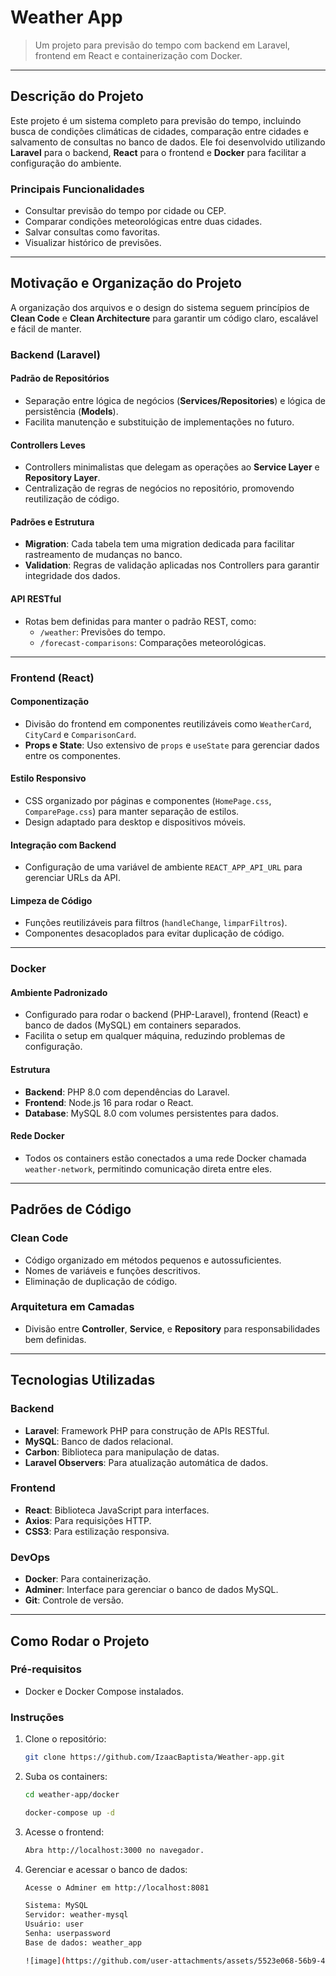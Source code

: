 # **Weather App**

> Um projeto para previsão do tempo com backend em Laravel, frontend em React e containerização com Docker.

---

## **Descrição do Projeto**

Este projeto é um sistema completo para previsão do tempo, incluindo busca de condições climáticas de cidades, comparação entre cidades e salvamento de consultas no banco de dados. Ele foi desenvolvido utilizando **Laravel** para o backend, **React** para o frontend e **Docker** para facilitar a configuração do ambiente.

### **Principais Funcionalidades**

- Consultar previsão do tempo por cidade ou CEP.
- Comparar condições meteorológicas entre duas cidades.
- Salvar consultas como favoritas.
- Visualizar histórico de previsões.

---

## **Motivação e Organização do Projeto**

A organização dos arquivos e o design do sistema seguem princípios de **Clean Code** e **Clean Architecture** para garantir um código claro, escalável e fácil de manter.

### **Backend (Laravel)**

#### **Padrão de Repositórios**

- Separação entre lógica de negócios (**Services/Repositories**) e lógica de persistência (**Models**).
- Facilita manutenção e substituição de implementações no futuro.

#### **Controllers Leves**

- Controllers minimalistas que delegam as operações ao **Service Layer** e **Repository Layer**.
- Centralização de regras de negócios no repositório, promovendo reutilização de código.

#### **Padrões e Estrutura**

- **Migration**: Cada tabela tem uma migration dedicada para facilitar rastreamento de mudanças no banco.
- **Validation**: Regras de validação aplicadas nos Controllers para garantir integridade dos dados.

#### **API RESTful**

- Rotas bem definidas para manter o padrão REST, como:
  - `/weather`: Previsões do tempo.
  - `/forecast-comparisons`: Comparações meteorológicas.

---

### **Frontend (React)**

#### **Componentização**

- Divisão do frontend em componentes reutilizáveis como `WeatherCard`, `CityCard` e `ComparisonCard`.
- **Props e State**: Uso extensivo de `props` e `useState` para gerenciar dados entre os componentes.

#### **Estilo Responsivo**

- CSS organizado por páginas e componentes (`HomePage.css`, `ComparePage.css`) para manter separação de estilos.
- Design adaptado para desktop e dispositivos móveis.

#### **Integração com Backend**

- Configuração de uma variável de ambiente `REACT_APP_API_URL` para gerenciar URLs da API.

#### **Limpeza de Código**

- Funções reutilizáveis para filtros (`handleChange`, `limparFiltros`).
- Componentes desacoplados para evitar duplicação de código.

---

### **Docker**

#### **Ambiente Padronizado**

- Configurado para rodar o backend (PHP-Laravel), frontend (React) e banco de dados (MySQL) em containers separados.
- Facilita o setup em qualquer máquina, reduzindo problemas de configuração.

#### **Estrutura**

- **Backend**: PHP 8.0 com dependências do Laravel.
- **Frontend**: Node.js 16 para rodar o React.
- **Database**: MySQL 8.0 com volumes persistentes para dados.

#### **Rede Docker**

- Todos os containers estão conectados a uma rede Docker chamada `weather-network`, permitindo comunicação direta entre eles.

---

## **Padrões de Código**

### **Clean Code**

- Código organizado em métodos pequenos e autossuficientes.
- Nomes de variáveis e funções descritivos.
- Eliminação de duplicação de código.

### **Arquitetura em Camadas**

- Divisão entre **Controller**, **Service**, e **Repository** para responsabilidades bem definidas.

---

## **Tecnologias Utilizadas**

### **Backend**

- **Laravel**: Framework PHP para construção de APIs RESTful.
- **MySQL**: Banco de dados relacional.
- **Carbon**: Biblioteca para manipulação de datas.
- **Laravel Observers**: Para atualização automática de dados.

### **Frontend**

- **React**: Biblioteca JavaScript para interfaces.
- **Axios**: Para requisições HTTP.
- **CSS3**: Para estilização responsiva.

### **DevOps**

- **Docker**: Para containerização.
- **Adminer**: Interface para gerenciar o banco de dados MySQL.
- **Git**: Controle de versão.

---

## **Como Rodar o Projeto**

### **Pré-requisitos**

- Docker e Docker Compose instalados.

### **Instruções**

1. Clone o repositório:

   ```bash
   git clone https://github.com/IzaacBaptista/Weather-app.git

2. Suba os containers:

   ```bash
   cd weather-app/docker
   
   docker-compose up -d

3. Acesse o frontend:

    ```bash
    Abra http://localhost:3000 no navegador.

4. Gerenciar e acessar o banco de dados:

    ```bash
    Acesse o Adminer em http://localhost:8081

    Sistema: MySQL
    Servidor: weather-mysql
    Usuário: user
    Senha: userpassword
    Base de dados: weather_app

    ![image](https://github.com/user-attachments/assets/5523e068-56b9-47f9-8ba9-6e7075730151)

